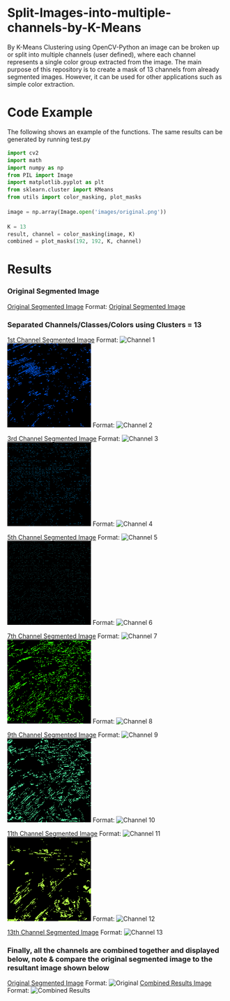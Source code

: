 # Split-Images-into-multiple-channels-by-K-Means
By K-Means Clustering using OpenCV-Python an image can be broken up or split into multiple channels (user defined), where each channel represents a single color group extracted from the image. The main purpose of this repository is to create a mask of 13 channels from already segmented images. However, it can be used for other applications such as simple color extraction. 

# Code Example
The following shows an example of the functions. The same results can be generated by running test.py

```python
import cv2
import math
import numpy as np 
from PIL import Image
import matplotlib.pyplot as plt
from sklearn.cluster import KMeans
from utils import color_masking, plot_masks

image = np.array(Image.open('images/original.png'))

K = 13
result, channel = color_masking(image, K)
combined = plot_masks(192, 192, K, channel)


```
# Results 

### Original Segmented Image

[Original Segmented Image](/images/original.png)
Format: [Original Segmented Image](url)

### Separated Channels/Classes/Colors using Clusters = 13

[1st Channel Segmented Image](/images/channel1.png) Format: ![Channel 1](url)  ![2nd Channel Segmented Image](/images/channel2.png) Format: ![Channel 2](url)

[3rd Channel Segmented Image](/images/channel3.png) Format: ![Channel 3](url)  ![4th Channel Segmented Image](/images/channel4.png) Format: ![Channel 4](url)

[5th Channel Segmented Image](/images/channel5.png) Format: ![Channel 5](url)  ![6th Channel Segmented Image](/images/channel6.png) Format: ![Channel 6](url)

[7th Channel Segmented Image](/images/channel7.png) Format: ![Channel 7](url)  ![8th Channel Segmented Image](/images/channel8.png) Format: ![Channel 8](url)

[9th Channel Segmented Image](/images/channel9.png) Format: ![Channel 9](url)  ![10th Channel Segmented Image](/images/channel10.png) Format: ![Channel 10](url)

[11th Channel Segmented Image](/images/channel11.png) Format: ![Channel 11](url) ![12th Channel Segmented Image](/images/channel12.png) Format: ![Channel 12](url)

[13th Channel Segmented Image](/images/channel13.png) Format: ![Channel 13](url)

### Finally, all the channels are combined together and displayed below, note & compare the original segmented image to the resultant image shown below

[Original Segmented Image](/images/original.png) Format: ![Original](url)  [Combined Results Image](/images/combined_results.png)
Format: ![Combined Results](url)
